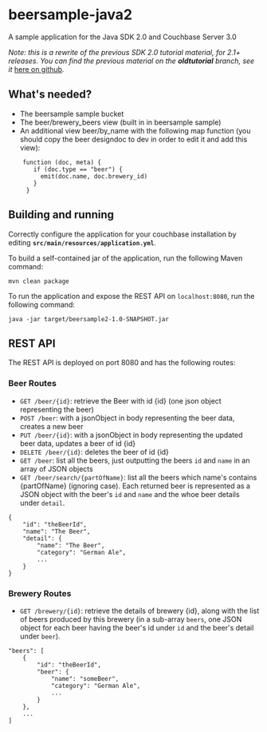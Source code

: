 beersample-java2
================

A sample application for the Java SDK 2.0 and Couchbase Server 3.0

*Note: this is a rewrite of the previous SDK 2.0 tutorial material, for 2.1+ releases.
You can find the previous material on the __oldtutorial__ branch, see it*
[here on github](https://github.com/couchbaselabs/beersample-java2/tree/oldtutorial).

## What's needed?
 - The beersample sample bucket
 - The beer/brewery_beers view (built in in beersample sample)
 - An additional view beer/by_name with the following map function (you should copy the beer designdoc to dev in order
 to edit it and add this view):

```
    function (doc, meta) {
       if (doc.type == "beer") {
         emit(doc.name, doc.brewery_id)
       }
     }
```

## Building and running
Correctly configure the application for your couchbase installation by editing **`src/main/resources/application.yml`**.

To build a self-contained jar of the application, run the following Maven command:

    mvn clean package

To run the application and expose the REST API on `localhost:8080`, run the following command:

    java -jar target/beersample2-1.0-SNAPSHOT.jar

## REST API
The REST API is deployed on port 8080 and has the following routes:

### Beer Routes
 * `GET /beer/{id}`: retrieve the Beer with id {id} (one json object representing the beer)
 * `POST /beer`: with a jsonObject in body representing the beer data, creates a new beer
 * `PUT /beer/{id}`: with a jsonObject in body representing the updated beer data, updates a beer of id {id}
 * `DELETE /beer/{id}`: deletes the beer of id {id}
 * `GET /beer`: list all the beers, just outputting the beers `id` and `name` in an array of JSON objects
 * `GET /beer/search/{partOfName}`: list all the beers which name's contains {partOfName} (ignoring case). Each returned
 beer is represented as a JSON object with the beer's `id` and `name` and the whoe beer details under `detail`.

```
{
    "id": "theBeerId",
    "name": "The Beer",
    "detail": {
        "name": "The Beer",
        "category": "German Ale",
        ...
    }
}
```

### Brewery Routes
 * `GET /brewery/{id}`: retrieve the details of brewery {id}, along with the list of beers produced by this brewery (in
 a sub-array `beers`, one JSON object for each beer having the beer's id under `id` and the beer's detail under `beer`).

```
"beers": [
    {
        "id": "theBeerId",
        "beer": {
            "name": "someBeer",
            "category": "German Ale",
            ...
        }
    },
    ...
]
```
